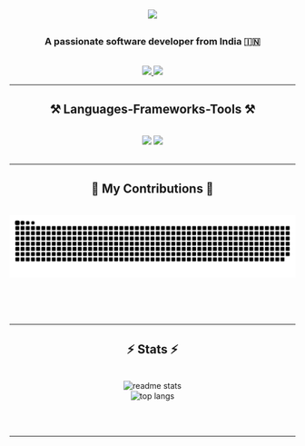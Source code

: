 
<h1 align="center">
    <img src="https://readme-typing-svg.herokuapp.com/?font=Righteous&size=35&center=true&vCenter=true&width=500&height=70&duration=4000&lines=Hi+There!+👋;+I'm+Jayanth+Naik!;" />
</h1>

<h3 align="center">A passionate software developer from India 🇮🇳</h3>

<br/>


 
<div align="center"> 
  <a href="mailto:naikjayanth80@gmail.com">
    <img src="https://img.shields.io/badge/Gmail-333333?style=for-the-badge&logo=gmail&logoColor=red" />
  </a>
  <a href="https://linkedin.com/in/jayanth-naik" target="_blank">
    <img src="https://img.shields.io/badge/LinkedIn-0077B5?style=for-the-badge&logo=linkedin&logoColor=white" target="_blank" />
  </a>
  <!-- Uncomment and update the following link if you have a portfolio -->
  <!-- <a href="https://Sabavat-Jayanth-Naik.github.io" target="_blank">
     <img src="https://img.shields.io/badge/Portfolio-FF5722?style=for-the-badge&logo=todoist&logoColor=white" target="_blank" />
  </a> -->
</div>

<hr/>
 
<h2 align="center">⚒️ Languages-Frameworks-Tools ⚒️</h2>
<br/>
<div align="center">
    <img src="https://skillicons.dev/icons?i=react,bootstrap,html,css,tailwind,cpp,github,vscode" />
    <img src="https://skillicons.dev/icons?i=nodejs,python,javascript,express,mongodb,java,git,mysql" /><br>
</div>

<br/>
<hr/>

<div align="center">
  <h2>🐍 My Contributions 🐍</h2>
  <br>
  <img alt="snake eating my contributions" src="https://raw.githubusercontent.com/Sabavat-Jayanth-Naik/Sabavat-Jayanth-Naik/output/github-contribution-grid-snake.svg" />
  
  <br/><br/><br/>
</div>

<hr/>

<h2 align="center">⚡ Stats ⚡</h2>
<br>
<div align=center>
 
  <img width=390 src="https://github-readme-stats.vercel.app/api?username=Sabavat-Jayanth-Naik&count_private=true&show_icons=true&theme=react&rank_icon=github&border_radius=10&v=1" alt="readme stats" />
  <br/>
  <img width=325 align="center" src="https://github-readme-stats.vercel.app/api/top-langs/?username=Sabavat-Jayanth-Naik&hide=HTML&langs_count=8&layout=compact&theme=react&border_radius=10&size_weight=0.5&count_weight=0.5&v=1" alt="top langs" />
</div>


<br/><br/>

<hr/>

<br/>

<div align="center">


<br/>
